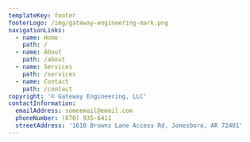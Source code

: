 ```yaml
---
templateKey: footer
footerLogo: /img/gateway-engineering-mark.png
navigationLinks:
  - name: Home
    path: /
  - name: About
    path: /about
  - name: Services
    path: /services
  - name: Contact
    path: /contact
copyright: '© Gateway Engineering, LLC'
contactInformation:
  emailAddress: someemail@email.com
  phoneNumber: (870) 935-6411
  streetAddress: '1618 Browns Lane Access Rd, Jonesboro, AR 72401'
---
```


